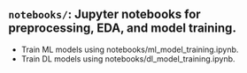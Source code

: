 ## **`notebooks/`**: Jupyter notebooks for preprocessing, EDA, and model training.

- Train ML models using notebooks/ml_model_training.ipynb.
- Train DL models using notebooks/dl_model_training.ipynb.
